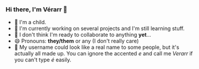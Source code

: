 ### Hi there, I'm Vérarr 👋

- 🧒 I'm a child.
- 🔭 I'm currently working on several projects and I'm still learning stuff.
- 👯 I don't think I'm ready to collaborate to anything **yet**...
- 😄 Pronouns: **they/them** or any (I don't really care)
- 💬 My username could look like a real name to some people, but it's actually all made up. You can ignore the accented *e* and call me *Verarr* if you can't type *é* easily.

<!--
**Verarr/Verarr** is a ✨ _special_ ✨ repository because its `README.md` (this file) appears on your GitHub profile.

Here are some ideas to get you started:

- 🔭 I’m currently working on ...
- 🌱 I’m currently learning ...
- 👯 I’m looking to collaborate on ...
- 🤔 I’m looking for help with ...
- 💬 Ask me about ...
- 📫 How to reach me: ...
- 😄 Pronouns: ...
- ⚡ Fun fact: ...
-->

